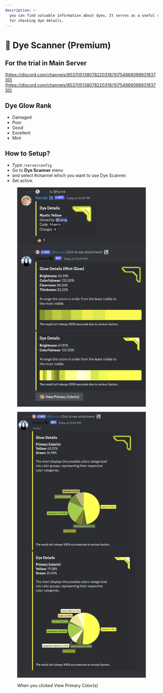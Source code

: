 ```yaml
---
description: >-
  you can find valuable information about dyes. It serves as a useful resource
  for checking dye details.
---
```


# 🩻 Dye Scanner (Premium)

## For the trial in Main Server

[https://discord.com/channels/853705138078220318/1075486909893193730](https://discord.com/channels/853705138078220318/1075486909893193730)

## Dye Glow Rank

* Damaged
* Poor
* Good
* Excellent
* Mint

## **How to Setup?**

* Type `/serverconfig`&#x20;
* Go to **Dye Scanner** menu
* and select #channel which you want to use Dye Scanner.&#x20;
* Set active.



<figure><img src="../.gitbook/assets/image (24).png" alt=""><figcaption></figcaption></figure>

<figure><img src="../.gitbook/assets/image (25).png" alt=""><figcaption><p>When you clicked View Primary Color(s)</p></figcaption></figure>
